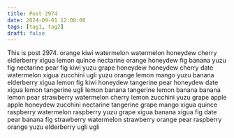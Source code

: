 ```yaml
---
title: Post 2974
date: 2024-09-01 12:00:00
tags: [tag1, tag2]
draft: false
---
```

This is post 2974.
orange
kiwi
watermelon
watermelon
honeydew
cherry
elderberry
xigua
lemon
quince
nectarine
orange
honeydew
fig
banana
yuzu
fig
nectarine
pear
fig
kiwi
yuzu
grape
honeydew
honeydew
cherry
date
watermelon
xigua
zucchini
ugli
yuzu
orange
lemon
mango
yuzu
banana
elderberry
xigua
lemon
fig
kiwi
honeydew
tangerine
pear
honeydew
date
xigua
lemon
tangerine
ugli
lemon
banana
tangerine
lemon
banana
banana
lemon
pear
strawberry
watermelon
cherry
lemon
zucchini
yuzu
grape
apple
apple
honeydew
zucchini
nectarine
tangerine
grape
mango
xigua
quince
raspberry
watermelon
raspberry
yuzu
grape
xigua
banana
xigua
fig
date
pear
banana
fig
strawberry
watermelon
strawberry
orange
pear
raspberry
orange
yuzu
elderberry
ugli
ugli
